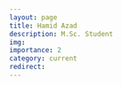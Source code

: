 ```yaml
---
layout: page
title: Hamid Azad
description: M.Sc. Student
img:
importance: 2
category: current
redirect:
---
```


